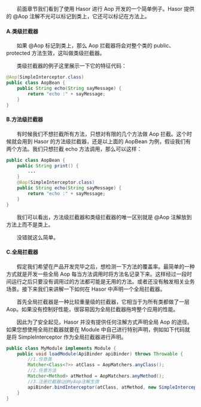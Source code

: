 &emsp;&emsp;前面章节我们看到了使用 Hasor 进行 Aop 开发的一个简单例子。Hasor 提供的 @Aop 注解不光可以标记到类上，它还可以标记在方法上。

#### A.类级拦截器
&emsp;&emsp;如果 @Aop 标记到类上，那么 Aop 拦截器将会对整个类的 public、protected 方法生效，这叫做类级拦截器。

&emsp;&emsp;类级拦截器的例子这里展示一下它的特征代码：
```java
@Aop(SimpleInterceptor.class)
public class AopBean {
    public String echo(String sayMessage) {
        return "echo :" + sayMessage;
    }
}
```

#### B.方法级拦截器
&emsp;&emsp;有时候我们不想拦截所有方法，只想对有限的几个方法做 Aop 拦截。这个时候就会用到 Hasor 的方法级拦截器，还是以上面的 AopBean 为例，假设我们有两个方法。我们只想拦截 echo 方法调用，那么可以这样：
```java
public class AopBean {
    public String print() {
        ...
    }
    @Aop(SimpleInterceptor.class)
    public String echo(String sayMessage) {
        return "echo :" + sayMessage;
    }
}
```

&emsp;&emsp;我们可以看出，方法级拦截器和类级拦截器的唯一区别就是 @Aop 注解放到方法上而不是类上。

&emsp;&emsp;没错就这么简单。

#### C.全局拦截器
&emsp;&emsp;假定我们希望在产品开发完毕之后，想检测一下方法的覆盖率。最简单的一种方式就是开发一些全局 Aop 每当方法调用时将方法名记录下来。这样经过一段时间运行之后只要没有调用过的方法都可能是无用的方法。或者还没有触发相关业务场景。接下来我们来讲解一下如何在 Hasor 中声明一个全局拦截器。

&emsp;&emsp;首先全局拦截器是一种比较重量级的拦截器，它相当于为所有类都做了一层 Aop。如果没有控制好性能，很容易因为全局拦截器拖垮整个应用的性能。

&emsp;&emsp;因此为了安全起见，Hasor 并没有提供任何注解方式声明全局 Aop 的途径。如果您想使用全局拦截器就要在 Module 中自己进行特别声明，例如如下代码就是将 SimpleInterceptor 作为全局拦截器进行声明。
```java
public class MyModule implements Module {
    public void loadModule(ApiBinder apiBinder) throws Throwable {
        //1.任意类
        Matcher<Class<?>> atClass = AopMatchers.anyClass();
        //2.任意方法
        Matcher<Method> atMethod = AopMatchers.anyMethod();
        //3.注册拦截器让@MyAop注解生效
        apiBinder.bindInterceptor(atClass, atMethod, new SimpleInterceptor());
    }
}
```